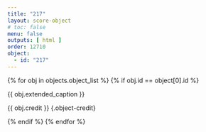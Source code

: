```yaml
---
title: "217"
layout: score-object
# toc: false
menu: false
outputs: [ html ]
order: 12710
object:
  - id: "217"
---
```


{% for obj in objects.object_list %}
{% if obj.id == object[0].id %}

{{ obj.extended_caption }}

{{ obj.credit }} {.object-credit}

{% endif %}
{% endfor %}
